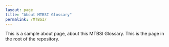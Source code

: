 ```yaml
---
layout: page
title: "About MTBSI Glossary"
permalink: /MTBSI/
---
```


This is a sample about page, about this MTBSI Glossary. This is the page in the root of the repository.

